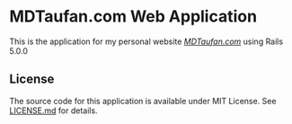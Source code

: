 # MDTaufan.com Web Application

This is the application for my personal website [*MDTaufan.com*](http://www.mdtaufan.com/) using Rails 5.0.0

## License
The source code for this application is available under MIT License. See [LICENSE.md](LICENSE.md) for details.

